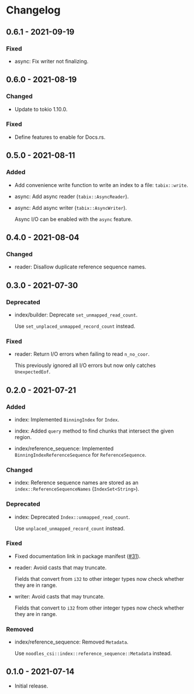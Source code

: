 # Changelog

## 0.6.1 - 2021-09-19

### Fixed

  * async: Fix writer not finalizing.

## 0.6.0 - 2021-08-19

### Changed

  * Update to tokio 1.10.0.

### Fixed

  * Define features to enable for Docs.rs.

## 0.5.0 - 2021-08-11

### Added

  * Add convenience write function to write an index to a file: `tabix::write`.

  * async: Add async reader (`tabix::AsyncReader`).

  * async: Add async writer (`tabix::AsyncWriter`).

    Async I/O can be enabled with the `async` feature.

## 0.4.0 - 2021-08-04

### Changed

  * reader: Disallow duplicate reference sequence names.

## 0.3.0 - 2021-07-30

### Deprecated

  * index/builder: Deprecate `set_unmapped_read_count`.

    Use `set_unplaced_unmapped_record_count` instead.

### Fixed

  * reader: Return I/O errors when failing to read `n_no_coor`.

    This previously ignored all I/O errors but now only catches
    `UnexpectedEof`.

## 0.2.0 - 2021-07-21

### Added

  * index: Implemented `BinningIndex` for `Index`.

  * index: Added `query` method to find chunks that intersect the given region.

  * index/reference_sequence: Implemented `BinningIndexReferenceSequence` for
    `ReferenceSequence`.

### Changed

  * index: Reference sequence names are stored as an
    `index::ReferenceSequenceNames` (`IndexSet<String>`).

### Deprecated

  * index: Deprecated `Index::unmapped_read_count`.

    Use `unplaced_unmapped_record_count` instead.

### Fixed

  * Fixed documentation link in package manifest ([#31]).

  * reader: Avoid casts that may truncate.

    Fields that convert from `i32` to other integer types now check whether
    they are in range.

  * writer: Avoid casts that may truncate.

    Fields that convert to `i32` from other integer types now check whether
    they are in range.

[#31]: https://github.com/zaeleus/noodles/issues/31

### Removed

  * index/reference_sequence: Removed `Metadata`.

    Use `noodles_csi::index::reference_sequence::Metadata` instead.

## 0.1.0 - 2021-07-14

  * Initial release.
